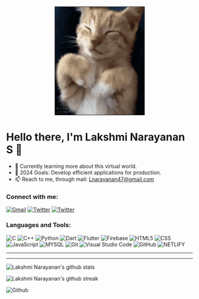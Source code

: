 
<p align="center">
  <img src="https://github.com/LakshmiNarayanan2003/LakshmiNarayanan2003/blob/master/readme.gif" alt="Sublime's custom image"/>
</p>



# Hello there, I'm Lakshmi Narayanan S 👋 


- 🌱 Currently learning more about this virtual world.
- 🥅 2024 Goals: Develop efficient applications for production.
- 📫 Reach to me, through mail: Lnarayanan47@gmail.com


### Connect with me:

<a href="mailto:lnarayanan47@gmail.com">![Gmail](https://img.shields.io/badge/Gmail-D14836?style=for-the-badge&logo=gmail&logoColor=white)</a> <a href="https://twitter.com/LNofficiall">![Twitter](https://img.shields.io/badge/Twitter-%231DA1F2.svg?style=for-the-badge&logo=Twitter&logoColor=white)</a> <a href="https://www.linkedin.com/in/lakshmi-narayanan-s/">![Twitter](https://img.shields.io/badge/LinkedIn-0077B5?style=for-the-badge&logo=linkedin&logoColor=white)</a>

### Languages and Tools:

 ![C](https://img.shields.io/badge/C-00599C?style=for-the-badge&logo=c&logoColor=white) ![C++](https://img.shields.io/badge/C%2B%2B-00599C?style=for-the-badge&logo=c%2B%2B&logoColor=white) 	![Python](https://img.shields.io/badge/python-3670A0?style=for-the-badge&logo=python&logoColor=ffdd54) ![Dart](https://img.shields.io/badge/dart-%230175C2.svg?style=for-the-badge&logo=dart&logoColor=white) ![Flutter](https://img.shields.io/badge/Flutter-%2302569B.svg?style=for-the-badge&logo=Flutter&logoColor=white) ![Firebase](https://img.shields.io/badge/firebase-%23039BE5.svg?style=for-the-badge&logo=firebase)  ![HTML5](https://img.shields.io/badge/html5-%23E34F26.svg?style=for-the-badge&logo=html5&logoColor=white)  ![CSS](https://img.shields.io/badge/CSS-239120?&style=for-the-badge&logo=css3&logoColor=white)  ![JavaScript](https://img.shields.io/badge/javascript-%23323330.svg?style=for-the-badge&logo=javascript&logoColor=%23F7DF1E) ![MYSQL](https://img.shields.io/badge/MySQL-00000F?style=for-the-badge&logo=mysql&logoColor=white) ![Git](https://img.shields.io/badge/git-%23F05033.svg?style=for-the-badge&logo=git&logoColor=white) ![Visual Studio Code](https://img.shields.io/badge/VisualStudioCode-0078d7.svg?style=for-the-badge&logo=visual-studio-code&logoColor=white) ![GitHub](https://img.shields.io/badge/github-%23121011.svg?style=for-the-badge&logo=github&logoColor=white) ![NETLIFY](https://img.shields.io/badge/Netlify-00C7B7?style=for-the-badge&logo=netlify&logoColor=white) 

-------------------
---

![Lakshmi Narayanan's github stats](https://github-readme-stats.vercel.app/api?username=LakshmiNarayanan2003&show_icons=true&theme=tokyonight)


![Lakshmi Narayanan's github streak](https://github-readme-streak-stats.herokuapp.com/?user=LakshmiNarayanan2003&theme=radical&include_all_commits=true&count_private=true)

![Github ](https://komarev.com/ghpvc/?username=LakshmiNarayanan2003&color=blueviolet)




<!--
**LakshmiNarayanan2003/LakshmiNarayanan2003** is a ✨ _special_ ✨ repository because its `README.md` (this file) appears on your GitHub profile.

